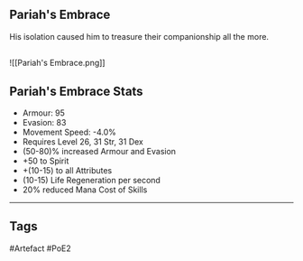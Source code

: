 ## Pariah's Embrace
His isolation caused him to treasure
their companionship all the more.
##
![[Pariah's Embrace.png]]
## Pariah's Embrace Stats
- Armour: 95
- Evasion: 83
- Movement Speed: -4.0%
- Requires Level 26, 31 Str, 31 Dex
- (50-80)% increased Armour and Evasion
- +50 to Spirit
- +(10-15) to all Attributes
- (10-15) Life Regeneration per second
- 20% reduced Mana Cost of Skills


---
## Tags
#Artefact
#PoE2